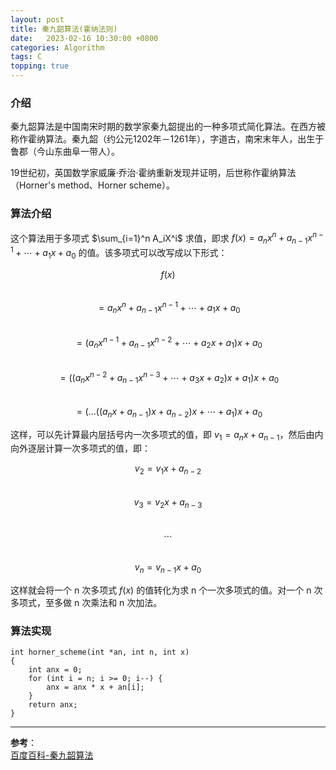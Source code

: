 ```yaml
---
layout: post
title: 秦九韶算法(霍纳法则)
date:   2023-02-16 10:30:00 +0800　
categories: Algorithm
tags: C
topping: true
---
```


### 介绍

秦九韶算法是中国南宋时期的数学家秦九韶提出的一种多项式简化算法。在西方被称作霍纳算法。秦九韶（约公元1202年－1261年），字道古，南宋末年人，出生于鲁郡（今山东曲阜一带人）。  

19世纪初，英国数学家威廉·乔治·霍纳重新发现并证明，后世称作霍纳算法（Horner's method、Horner scheme）。  

### 算法介绍

这个算法用于多项式 $\sum_{i=1}^n A_iX^i$ <!--$\sum\limits_{i=1}^n A_iX^i$--> 求值，即求 $f(x)=a_nx^n+a_{n-1}x^{n-1}+{\cdots}+a_1x+a_0$ 的值。该多项式可以改写成以下形式：  

$$f(x)$$  
$$=a_nx^n+a_{n-1}x^{n-1}+{\cdots}+a_1x+a_0$$  
$$=(a_nx^{n-1}+a_{n-1}x^{n-2}+{\cdots}+a_2x+a_1)x+a_0$$  
$$=((a_nx^{n-2}+a_{n-1}x^{n-3}+{\cdots}+a_3x+a_2)x+a_1)x+a_0$$  
$$=({\ldots}((a_nx+a_{n-1})x+a_{n-2})x+{\cdots}+a_1)x+a_0$$    

这样，可以先计算最内层括号内一次多项式的值，即 $v_1=a_nx+a_{n-1}$，然后由内向外逐层计算一次多项式的值，即：  

$$v_2=v_1x+a_{n-2}$$  
$$v_3=v_2x+a_{n-3}$$  
$${\cdots}$$  
$$v_n=v_{n-1}x+a_0$$  

这样就会将一个 n 次多项式 $f(x)$ 的值转化为求 n 个一次多项式的值。对一个 n 次多项式，至多做 n 次乘法和 n 次加法。  

### 算法实现

```
int horner_scheme(int *an, int n, int x)
{
    int anx = 0;
    for (int i = n; i >= 0; i--) {
        anx = anx * x + an[i];
    }
    return anx;
}
```




--- 
**参考**：  
[百度百科-秦九韶算法](https://baike.baidu.com/item/%E7%A7%A6%E4%B9%9D%E9%9F%B6%E7%AE%97%E6%B3%95/449196?fromModule=lemma_inlink)   
